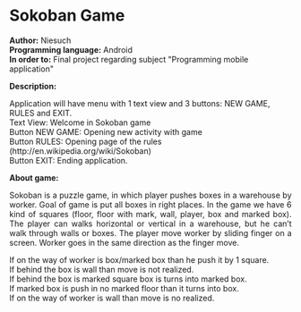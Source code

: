 # Sokoban Game
<b>Author:</b> Niesuch <br />
<b>Programming language:</b> Android <br />
<b>In order to:</b> Final project regarding subject "Programming mobile application" <br />

<b>Description:</b><br />
<p>Application will have menu with 1 text view and 3 buttons: NEW GAME, RULES and EXIT. <br />
Text View: Welcome in Sokoban game <br />
Button NEW GAME: Opening new activity with game <br />
Button RULES: Opening page of the rules (http://en.wikipedia.org/wiki/Sokoban) <br />
Button EXIT: Ending application. <br /></p>

<b>About game:</b>
<p align="justify">Sokoban is a puzzle game, in which player pushes boxes in a warehouse by worker. Goal of game is put all boxes in right places. In the game we have 6 kind of squares (floor, floor with mark, wall, player, box and marked box). The player can walks horizontal or vertical in a warehouse, but he can’t walk through walls or boxes. The player move worker by sliding finger on a screen. Worker goes in the same direction as the finger move. <br /></p>
If on the way of worker is box/marked box than he push it by 1 square. <br />
If behind the box is wall than move is not realized. <br />
If behind the box is marked square box is turns into marked box. <br />
If marked box is push in no marked floor than it turns into box. <br />
If on the way of worker is wall than move is no realized. <br />
